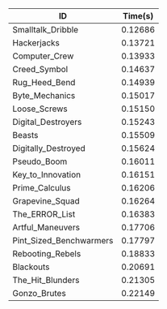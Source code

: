 |ID|Time(s)|
|-|-|
|Smalltalk_Dribble|0.12686|
|Hackerjacks|0.13721|
|Computer_Crew|0.13933|
|Creed_Symbol|0.14637|
|Rug_Heed_Bend|0.14939|
|Byte_Mechanics|0.15017|
|Loose_Screws|0.15150|
|Digital_Destroyers|0.15243|
|Beasts|0.15509|
|Digitally_Destroyed|0.15624|
|Pseudo_Boom|0.16011|
|Key_to_Innovation|0.16151|
|Prime_Calculus|0.16206|
|Grapevine_Squad|0.16264|
|The_ERROR_List|0.16383|
|Artful_Maneuvers|0.17706|
|Pint_Sized_Benchwarmers|0.17797|
|Rebooting_Rebels|0.18833|
|Blackouts|0.20691|
|The_Hit_Blunders|0.21305|
|Gonzo_Brutes|0.22149|
